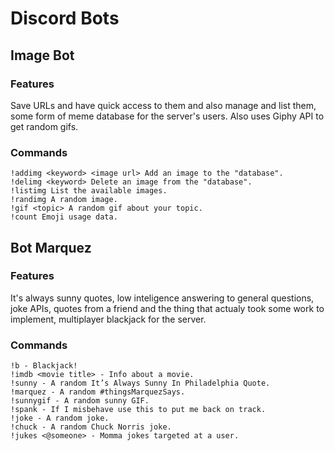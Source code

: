 # Discord Bots

## Image Bot
### Features
Save URLs and have quick access to them and also manage and list them, some form of meme database for the server's users. Also uses Giphy API to get random gifs.

### Commands
```!img <keyword> Shows the image you selected.
!addimg <keyword> <image url> Add an image to the "database".
!delimg <keyword> Delete an image from the "database".
!listimg List the available images.
!randimg A random image.
!gif <topic> A random gif about your topic.
!count Emoji usage data.
```

## Bot Marquez
### Features
It's always sunny quotes, low inteligence answering to general questions, joke APIs, quotes from a friend and the thing that actualy took some work to implement, multiplayer blackjack for the server.

### Commands
```!8ball <question> - An answer to you question.
!b - Blackjack!
!imdb <movie title> - Info about a movie.
!sunny - A random It’s Always Sunny In Philadelphia Quote.
!marquez - A random #thingsMarquezSays.
!sunnygif - A random sunny GIF.
!spank - If I misbehave use this to put me back on track.
!joke - A random joke.
!chuck - A random Chuck Norris joke.
!jukes <@someone> - Momma jokes targeted at a user.
```